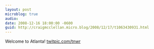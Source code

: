```yaml
---
layout: post
microblog: true
audio: 
date: 2008-12-16 18:00:00 -0600
guid: http://craigmcclellan.micro.blog/2008/12/17/t1063430931.html
---
```

Welcome to Atlanta! [twitpic.com/tnwr](http://twitpic.com/tnwr)

